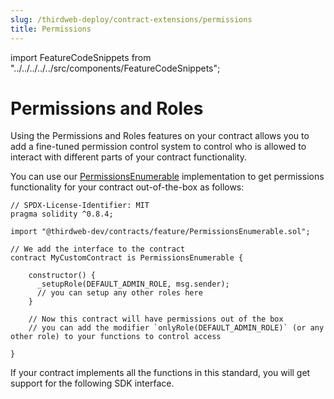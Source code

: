 ```yaml
---
slug: /thirdweb-deploy/contract-extensions/permissions
title: Permissions
---
```


import FeatureCodeSnippets from "../../../../../src/components/FeatureCodeSnippets";

# Permissions and Roles

Using the Permissions and Roles features on your contract allows you to add a fine-tuned permission control system to control who is allowed to interact with different parts of your contract functionality.

You can use our [PermissionsEnumerable](https://github.com/thirdweb-dev/contracts/blob/main/contracts/feature/PermissionsEnumerable.sol) implementation to get permissions functionality for your contract out-of-the-box as follows:

```solidity
// SPDX-License-Identifier: MIT
pragma solidity ^0.8.4;

import "@thirdweb-dev/contracts/feature/PermissionsEnumerable.sol";

// We add the interface to the contract
contract MyCustomContract is PermissionsEnumerable {

    constructor() {
      _setupRole(DEFAULT_ADMIN_ROLE, msg.sender);
      // you can setup any other roles here
    }

    // Now this contract will have permissions out of the box
    // you can add the modifier `onlyRole(DEFAULT_ADMIN_ROLE)` (or any other role) to your functions to control access

}
```

If your contract implements all the functions in this standard, you will get support for the following SDK interface.

<FeatureCodeSnippets featureName="Permissions" />
